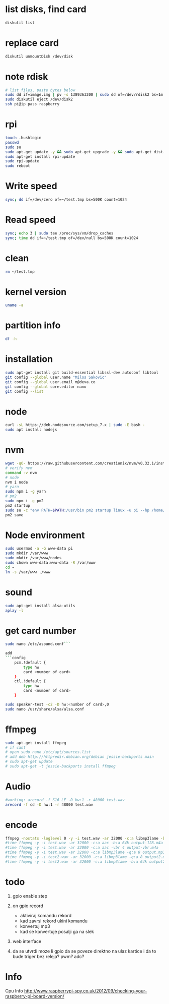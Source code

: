 # list disks, find card

```bash
diskutil list
```

# replace card
```bash
diskutil unmountDisk /dev/disk
```

# note rdisk
```bash
# list files, paste bytes below
sudo dd if=image.img | pv -s 1389363200 | sudo dd of=/dev/rdisk2 bs=1m
sudo diskutil eject /dev/disk2
ssh pi@ip pass raspberry
```

# rpi
```bash
touch .hushlogin
passwd
sudo su
sudo apt-get update -y && sudo apt-get upgrade -y && sudo apt-get dist-upgrade -y && sudo apt full-upgrade -y
sudo apt-get install rpi-update
sudo rpi-update
sudo reboot
```

# Write speed
```bash
sync; dd if=/dev/zero of=~/test.tmp bs=500K count=1024
```

# Read speed
```bash
sync; echo 3 | sudo tee /proc/sys/vm/drop_caches
sync; time dd if=~/test.tmp of=/dev/null bs=500K count=1024
```

# clean
```bash
rm ~/test.tmp
```

# kernel version
```bash
uname -a
```

# partition info
```bash
df -h
```

# installation
```bash
sudo apt-get install git build-essential libssl-dev autoconf libtool
git config --global user.name "Milos Sakovic"
git config --global user.email m@deva.co
git config --global core.editor nano
git config --list
```

# node
```bash
curl -sL https://deb.nodesource.com/setup_7.x | sudo -E bash -
sudo apt install nodejs
```

# nvm
```bash
wget -qO- https://raw.githubusercontent.com/creationix/nvm/v0.32.1/install.sh | bash
# verify nvm
command -v nvm
# node
nvm i node
# yarn
sudo npm i -g yarn
# pm2
sudo npm i -g pm2
pm2 startup
sudo su -c "env PATH=$PATH:/usr/bin pm2 startup linux -u pi --hp /home/pi"
pm2 save
```

# Node environment
```bash
sudo usermod -a -G www-data pi
sudo mkdir /var/www
sudo mkdir /var/www/nodes
sudo chown www-data:www-data -R /var/www
cd ~
ln -s /var/www ./www
```
# sound
```bash
sudo apt-get install alsa-utils
aplay -l
```

# get card number
```bash
sudo nano /etc/asound.conf```

add
```config
    pcm.!default {
        type hw
        card <number of card>
    }
    ctl.!default {
        type hw
        card <number of card>
    }
```

```bash
sudo speaker-test -c2 -D hw:<number of card>,0
sudo nano /usr/share/alsa/alsa.conf
```

# ffmpeg
```bash
sudo apt-get install ffmpeg
# if cant
# open sudo nano /etc/apt/sources.list
# add deb http://httpredir.debian.org/debian jessie-backports main
# sudo apt-get update
# sudo apt-get -t jessie-backports install ffmpeg
```

# Audio
```bash
#working: arecord -f S16_LE -D hw:1 -r 48000 test.wav
arecord -f cd -D hw:1 -r 48000 test.wav
```

# encode
```bash
ffmpeg -nostats -loglevel 0 -y -i test.wav -ar 32000 -c:a libmp3lame -b:a 64k output.mp3
#time ffmpeg -y -i test.wav -ar 32000 -c:a aac -b:a 64k output-128.m4a
#time ffmpeg -y -i test.wav -ar 32000 -c:a aac -vbr 4 output-vbr.m4a
#time ffmpeg -y -i test.wav -ar 32000 -c:a libmp3lame -q:a 8 output.mp3
#time ffmpeg -y -i test2.wav -ar 32000 -c:a libmp3lame -q:a 8 output2.mp3
#time ffmpeg -y -i test2.wav -ar 32000 -c:a libmp3lame -b:a 64k output2.mp3
```

# todo
1. gpio enable step
2. on gpio record
    - aktiviraj komandu rekord
    - kad zavrsi rekord ukini komandu
    - konvertuj mp3
    - kad se konvertuje posalji ga na slek

3. web interface
4. da se utvrdi moze li gpio da se poveze direktno na ulaz kartice i da to bude triger bez releja? pwm? adc?


# Info
Cpu Info
http://www.raspberrypi-spy.co.uk/2012/09/checking-your-raspberry-pi-board-version/
